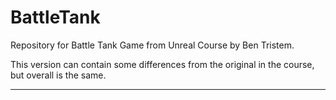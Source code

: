 # BattleTank
Repository for Battle Tank Game from Unreal Course by Ben Tristem.

This version can contain some differences from the original in the course, but overall is the same.

***
